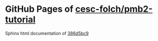 GitHub Pages of [cesc-folch/pmb2-tutorial](https://github.com/cesc-folch/pmb2-tutorial.git)
===
Sphinx html documentation of [386d5bc9](https://github.com/cesc-folch/pmb2-tutorial/tree/386d5bc96a0a8bd09688ea1f42246aa1d40d4f36)
